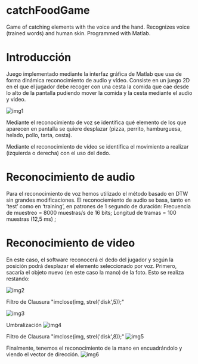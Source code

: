 # catchFoodGame
Game of catching elements with the voice and the hand. Recognizes voice (trained words) and human skin. Programmed with Matlab.

# Introducción
Juego implementado mediante la interfaz gráfica de Matlab que usa de forma dinámica reconocimiento de audio y vídeo.
Consiste en un juego 2D en el que el jugador debe recoger con una cesta la comida que cae desde lo alto de la pantalla pudiendo mover la comida y la cesta mediante el audio y video.

![img1](https://raw.githubusercontent.com/jostey/catchFoodGame/img1.png)

Mediante el reconocimiento de voz se identifica qué elemento de los que aparecen en pantalla se quiere desplazar (pizza, perrito, hamburguesa, helado, pollo, tarta, cesta).

Mediante el reconocimiento de vídeo se identifica el movimiento a realizar (izquierda o derecha) con el uso del dedo.

# Reconocimiento de audio

Para el reconocimiento de voz hemos utilizado el método basado en DTW sin grandes modificaciones. 
El reconociemiento de audio se basa, tanto en ‘test’ como en ‘training’, en patrones de 1 segundo de duración:
	Frecuencia de muestreo = 8000 muestras/s de 16 bits;
	Longitud de tramas = 100 muestras (12,5 ms) ;

# Reconocimiento de video

En este caso, el software reconocerá el dedo del jugador y según la posición podrá desplazar el elemento seleccionado por voz.
Primero, sacaría el objeto nuevo (en este caso la mano) de la foto. Esto se realiza restando:

![img2](https://raw.githubusercontent.com/jostey/catchFoodGame/img2.png)

Filtro de Clausura 	"imclose(img, strel('disk',5));"

![img3](https://raw.githubusercontent.com/jostey/catchFoodGame/img3.png)

Umbralización
![img4](https://raw.githubusercontent.com/jostey/catchFoodGame/img4.png)

Filtro de Clausura 	"imclose(img, strel('disk',8));"
![img5](https://raw.githubusercontent.com/jostey/catchFoodGame/img5.png)

Finalmente, tenemos el reconocimiento de la mano en encuadrándolo y viendo el vector de dirección.
![img6](https://raw.githubusercontent.com/jostey/catchFoodGame/img6.png)

